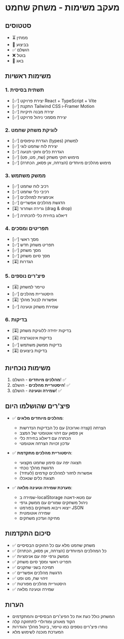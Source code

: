 # מעקב משימות - משחק שחמט

## סטטוסים
- ⏳ ממתין
- 🔄 בביצוע
- ✅ הושלם
- ❌ בוטל
- 🐛 באג

## משימות ראשיות

### 1. תשתית בסיסית
- [✅] יצירת פרויקט React + TypeScript + Vite
- [✅] התקנת Tailwind CSS ו-Framer Motion
- [✅] יצירת מבנה תיקיות
- [✅] יצירת מסמכי ניהול פרויקט

### 2. לוגיקת משחק שחמט
- [✅] הגדרת טיפוסים (types) למשחק
- [✅] יצירת לוח שחמט לוגי
- [✅] הגדרת כלים וחוקי תנועה
- [✅] מימוש חוקי משחק (שח, מט, פט)
- [✅] מימוש מהלכים מיוחדים (הצרחה, אן פסאן, הכתרה)

### 3. ממשק משתמש
- [✅] רכיב לוח שחמט
- [✅] רכיבי כלי שחמט
- [✅] אנימציות למהלכים
- [✅] הדגשת מהלכים אפשריים
- [⏳] גרירה ושחרור (drag & drop)
- [✅] דיאלוג בחירת כלי להכתרה

### 4. תפריטים ומסכים
- [✅] מסך ראשי
- [✅] תפריט משחק חדש
- [✅] מסך משחק
- [✅] מסך סיום משחק
- [⏳] הגדרות

### 5. פיצ'רים נוספים
- [⏳] טיימר למשחק
- [✅] היסטוריית מהלכים
- [⏳] אפשרות לבטל מהלך
- [✅] שמירת משחק וטעינה

### 6. בדיקות
- [⏳] בדיקות יחידה ללוגיקת משחק
- [⏳] בדיקות אינטגרציה
- [✅] בדיקות ממשק משתמש
- [⏳] בדיקות ביצועים

## משימות נוכחיות
1. **מהלכים מיוחדים** - הושלם! ✅
2. **היסטוריית מהלכים** - הושלם! ✅
3. **שמירה וטעינה** - הושלם! ✅

## פיצ'רים שהושלמו היום
- ✅ **מהלכים מיוחדים מלאים**:
  - הצרחה (קצרה וארוכה) עם כל הבדיקות הנדרשות
  - אן פסאן עם זיהוי אוטומטי של המצב
  - הכתרה עם דיאלוג בחירת כלי
  - עדכון זכויות הצרחה אוטומטי

- ✅ **היסטוריית מהלכים מתקדמת**:
  - תצוגה יפה עם סימון שחמט מקצועי
  - הדגשת מהלך נוכחי
  - אפשרות לחזור למהלכים קודמים (לעתיד)
  - תצוגת כלים שנאכלו

- ✅ **מערכת שמירה וטעינה מלאה**:
  - שמירה ב-localStorage עם מטא-דאטה
  - ניהול משחקים שמורים עם ממשק גרפי
  - ייצוא וייבוא משחקים בפורמט JSON
  - שמירה אוטומטית
  - מחיקה ועדכון משחקים

## סיכום התקדמות
- ✅ משחק שחמט מלא עם כל החוקים הבסיסיים
- ✅ כל המהלכים המיוחדים (הצרחה, אן פסאן, הכתרה)
- ✅ ממשק גרפי יפה עם אנימציות
- ✅ תפריט ראשי ומסך סיום משחק
- ✅ תמיכה בשני שחקנים
- ✅ הדגשת מהלכים אפשריים
- ✅ זיהוי שח, מט ופט
- ✅ היסטוריית מהלכים מפורטת
- ✅ שמירה וטעינה מלאה

## הערות
- המשחק כולל כעת את כל הפיצ'רים הבסיסיים והמתקדמים
- הקוד מאורגן ומודולרי לתחזוקה קלה
- נותרו פיצ'רים נוספים כמו טיימר, ביטול מהלך והגדרות
- המערכת מוכנה לשימוש מלא